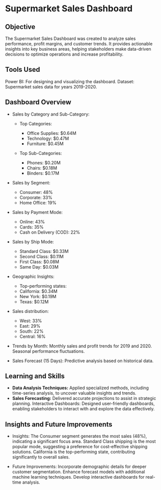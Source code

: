 # Supermarket Sales Dashboard

## Objective
The Supermarket Sales Dashboard was created to analyze sales performance, profit margins, and customer trends. It provides actionable insights into key business areas, helping stakeholders make data-driven decisions to optimize operations and increase profitability.

## Tools Used
Power BI: For designing and visualizing the dashboard.
Dataset: Supermarket sales data for years 2019-2020.

## Dashboard Overview
- Sales by Category and Sub-Category:

  - Top Categories:
    - Office Supplies: $0.64M
    - Technology: $0.47M
    - Furniture: $0.45M

  - Top Sub-Categories:
    - Phones: $0.20M
    - Chairs: $0.18M
    - Binders: $0.17M

- Sales by Segment:
  - Consumer: 48%
  - Corporate: 33%
  - Home Office: 19%

- Sales by Payment Mode:
  - Online: 43%
  - Cards: 35%
  - Cash on Delivery (COD): 22%

- Sales by Ship Mode:
  - Standard Class: $0.33M
  - Second Class: $0.11M
  - First Class: $0.08M
  - Same Day: $0.03M

- Geographic Insights:
  - Top-performing states:
  - California: $0.34M
  - New York: $0.19M
  - Texas: $0.12M

- Sales distribution:
  - West: 33%
  - East: 29%
  - South: 22%
  - Central: 16%

- Trends by Month:
Monthly sales and profit trends for 2019 and 2020.
Seasonal performance fluctuations.

- Sales Forecast (15 Days):
Predictive analysis based on historical data.

## Learning and Skills
- **Data Analysis Techniques:** Applied specialized methods, including time-series analysis, to uncover valuable insights and trends.
- **Sales Forecasting:** Delivered accurate projections to assist in strategic planning.
Interactive Dashboards: Designed user-friendly dashboards, enabling stakeholders to interact with and explore the data effectively.

## Insights and Future Improvements
- Insights:
The Consumer segment generates the most sales (48%), indicating a significant focus area.
Standard Class shipping is the most popular mode, suggesting a preference for cost-effective shipping solutions.
California is the top-performing state, contributing significantly to overall sales.

- Future Improvements:
Incorporate demographic details for deeper customer segmentation.
Enhance forecast models with additional machine learning techniques.
Develop interactive dashboards for real-time analysis.
